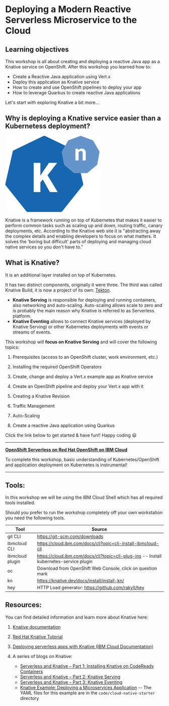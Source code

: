 # Deploying a Modern Reactive Serverless Microservice to the Cloud

## Learning objectives

This workshop is all about creating and deploying a reactive Java app as a Knative service on OpenShift. After this workshop you learned how to:

* Create a Reactive Java application using Vert.x
* Deploy this application as Knative service
* How to create and use OpenShift pipelines to deploy your app
* How to leverage Quarkus to create reactive Java applications

Let's start with exploring Knative a bit more...

## Why is deploying a Knative service easier than a Kubernetess deployment? 

![Knative Logo](openshift/images/knative-logo.png)

Knative is a framework running on top of Kubernetes that makes it easier to perform common tasks such as scaling up and down, routing traffic, canary deployments, etc. According to the Knative web site it is "abstracting away the complex details and enabling developers to focus on what matters. It solves the 'boring but difficult' parts of deploying and managing cloud native services so you don't have to."

## What is Knative? 

It is an additional layer installed on top of Kubernetes. 

It has two distinct components, originally it were three. The third was called Knative Build, it is now a project of its own: [Tekton](https://tekton.dev/). 

* __Knative Serving__ is responsible for deploying and running containers, also networking and auto-scaling. Auto-scaling allows scale to zero and is probably the main reason why Knative is referred to as Serverless platform.
* __Knative Eventing__ allows to connect Knative services (deployed by Knative Serving) or other Kubernetes deployments with events or streams of events.

This workshop will **focus on Knative Serving** and will cover the following topics:

1. Prerequisites (access to an OpenShift cluster, work environment, etc.)

1. Installing the required OpenShift Operators

1. Create, change and deploy a Vert.x example app as Knative service

1. Create an OpenShift pipeline and deploy your Vert.x app with it

1. Creating a Knative Revision

1. Traffic Management

1. Auto-Scaling

1. Create a reactive Java application using Quarkus

Click the link below to get started & have fun!! Happy coding :smiley:

---

**[OpenShift Serverless on Red Hat OpenShift on IBM Cloud](openshift/1-Prereqs.md)**

To complete this workshop, basic understanding of Kubernetes/OpenShift and application deployment on Kubernetes is instrumental!

---

## Tools:

In this workshop we will be using the IBM Cloud Shell which has all required tools installed.

Should you prefer to run the workshop completely off your own workstation you need the following tools.

Tool  |Source       
----------------|----
git CLI|https://git-scm.com/downloads 
ibmcloud CLI|https://cloud.ibm.com/docs/cli?opic=cli-install-ibmcloud-cli
ibmcloud plugin|https://cloud.ibm.com/docs/cli?topic=cli-plug-ins -- Install kubernetes-service plugin
oc|Download from OpenShift Web Console, click on question mark
kn|https://knative.dev/docs/install/install-kn/
hey|HTTP Load generator: https://github.com/rakyll/hey

## Resources:

You can find detailed information and learn more about Knative here:

1. [Knative documentation](https://knative.dev/docs)

2. [Red Hat Knative Tutorial](https://redhat-developer-demos.github.io/knative-tutorial/knative-tutorial/index.html)
3. [Deploying serverless apps with Knative (IBM Cloud Documentation)](https://cloud.ibm.com/docs/containers?topic=containers-serverless-apps-knative)
4.  A series of blogs on Knative:
      - [Serverless and Knative – Part 1: Installing Knative on CodeReady Containers](https://haralduebele.blog/2020/06/02/serverless-and-knative-part-1-installing-knative-on-codeready-containers/)
      - [Serverless and Knative – Part 2: Knative Serving](https://haralduebele.blog/2020/06/03/serverless-and-knative-part-2-knative-serving/)
      - [Serverless and Knative – Part 3: Knative Eventing](https://haralduebele.blog/2020/06/10/serverless-and-knative-part-3-knative-eventing/)
      - [Knative Example: Deploying a Microservices Application](https://haralduebele.blog/2020/07/02/knative-example-deploying-a-microservices-application/) -- The YAML files for this example are in the `code/cloud-native-starter` directory



